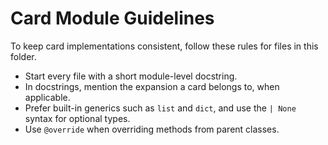 # Card Module Guidelines

To keep card implementations consistent, follow these rules for files in this
folder.

- Start every file with a short module-level docstring.
- In docstrings, mention the expansion a card belongs to, when applicable.
- Prefer built-in generics such as `list` and `dict`, and use the `| None` syntax
  for optional types.
- Use `@override` when overriding methods from parent classes.
